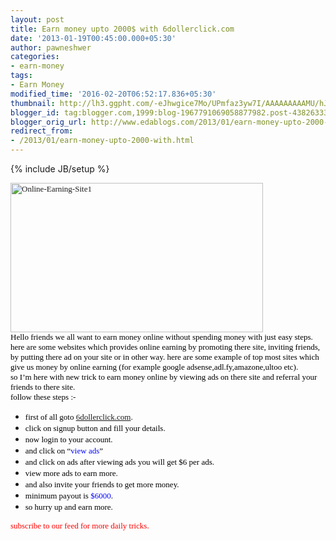```yaml
---
layout: post
title: Earn money upto 2000$ with 6dollerclick.com
date: '2013-01-19T00:45:00.000+05:30'
author: pawneshwer
categories:
- earn-money
tags:
- Earn Money
modified_time: '2016-02-20T06:52:17.836+05:30'
thumbnail: http://lh3.ggpht.com/-eJhwgice7Mo/UPmfaz3yw7I/AAAAAAAAAMU/hJPpbNLewv0/s72-c/Online-Earning-Site1_thumb.jpg?imgmax=800
blogger_id: tag:blogger.com,1999:blog-1967791069058877982.post-4382633393522658223
blogger_orig_url: http://www.edablogs.com/2013/01/earn-money-upto-2000-with.html
redirect_from:
- /2013/01/earn-money-upto-2000-with.html
---
```


{% include JB/setup %}

<div dir="ltr" style="text-align: left;" trbidi="on"><span style="color: black; font-family: Verdana; font-size: small;"><a href="http://lh3.ggpht.com/-b8TljygR3g8/UPmfZDCx4rI/AAAAAAAAAMQ/wj0T-eTsti8/s1600-h/Online-Earning-Site1%25255B1%25255D.jpg"><img alt="Online-Earning-Site1" border="0" height="239" src="http://lh3.ggpht.com/-eJhwgice7Mo/UPmfaz3yw7I/AAAAAAAAAMU/hJPpbNLewv0/Online-Earning-Site1_thumb.jpg?imgmax=800" style="background-image: none; border-bottom: 0px; border-left: 0px; border-right: 0px; border-top: 0px; display: inline; padding-left: 0px; padding-right: 0px; padding-top: 0px;" title="Online-Earning-Site1" width="404" /></a></span><br /><span style="color: black; font-family: Verdana; font-size: small;">Hello friends we all want to earn money online without spending money with just easy steps. here are some websites which provides online earning by promoting there site, inviting friends, by putting there ad on your site or in other way. here are some example of top most sites which give us money by online earning (for example google adsense,adl.fy,amazone,ultoo etc).</span><br /><span style="color: black; font-family: Verdana; font-size: small;">so I’m here with new trick to earn money online by viewing ads on there site and referral your friends to there site.</span><br /><span style="color: black; font-family: Verdana; font-size: small;">follow these steps :-</span><br /><ul><li><span style="color: black; font-family: Verdana; font-size: small;">first of all goto <a href="http://www.sixdollarclick.com/index.php?ref=pawneshwer" target="_blank">6dollerclick.com</a>.</span> </li><li><span style="color: black; font-family: Verdana; font-size: small;">click on signup button and fill your details.</span> </li><li><span style="color: black; font-family: Verdana; font-size: small;">now login to your account.</span> </li><li><span style="color: black; font-family: Verdana; font-size: small;">and click on “<span style="color: blue;">view ads</span>”</span> </li><li><span style="color: black; font-family: Verdana; font-size: small;">and click on ads after viewing ads you will get $6 per ads.</span> </li><li><span style="color: black; font-family: Verdana; font-size: small;">view more ads to earn more.</span> </li><li><span style="color: black; font-family: Verdana; font-size: small;">and also invite your friends to get more money.</span> </li><li><span style="color: black; font-family: Verdana; font-size: small;">minimum payout is <span style="color: blue;">$6000</span>.</span> </li><li><span style="color: black; font-family: Verdana; font-size: small;">so hurry up and earn more.</span> </li></ul><span style="color: red; font-family: Verdana; font-size: small;">subscribe to our feed for more daily tricks.</span></div>